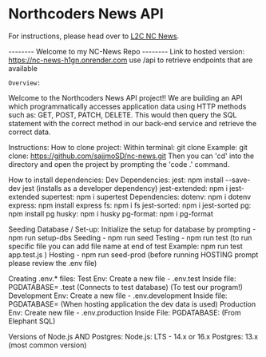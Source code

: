 # Northcoders News API

For instructions, please head over to [L2C NC News](https://l2c.northcoders.com/courses/be/nc-news).

-------- Welcome to my NC-News Repo --------
Link to hosted version: https://nc-news-h1gn.onrender.com 
use /api to retrieve endpoints that are available

    Overview:
Welcome to the Northcoders News API project!! We are building an API which programmatically accesses application data using HTTP methods such as: GET, POST, PATCH, DELETE.
This would then query the SQL statement with the correct method in our back-end service and retrieve the correct data.

Instructions:
How to clone project:
    Within terminal: git clone <url>
        Example: git clone: https://github.com/sajjmoSD/nc-news.git
Then you can 'cd' into the directory and open the project by prompting the 'code .' command.

How to install dependencies:
    Dev Dependencies:
        jest: npm install --save-dev jest (installs as a developer dependency)
        jest-extended: npm i jest-extended
        supertest:  npm i supertest
    Dependencies:
        dotenv: npm i dotenv
        express: npm install express
        fs: npm i fs
        jest-sorted: npm i jest-sorted
        pg: npm install pg
        husky: npm i husky
        pg-format: npm i pg-format

Seeding Database / Set-up:
    Initialize the setup for database by prompting -
        npm run setup-dbs
    Seeding -
        npm run seed
    Testing -
        npm run test
        (to run specific file you can add file name at end of test
        Example: npm run test app.test.js  )
    Hosting - 
        npm run seed-prod 
        (before running HOSTING prompt please review the .env file)

Creating .env.* files:
    Test Env:
        Create a new file - .env.test
            Inside file:
                PGDATABASE= <databaseName>.test
            (Connects to test database)
            (To test our program!)
    Development Env:
        Create a new file - .env.development
            Inside file:
                PGDATABASE=<databaseName>
                (When hosting application
                the dev data is used)
    Production Env:
        Create new file - .env.production
            Inside File:
                PGDATABASE: <url> (From Elephant SQL)

Versions of Node.js AND Postgres:
    Node.js: LTS - 14.x or 16.x
    Postgres: 13.x (most common version)
    



